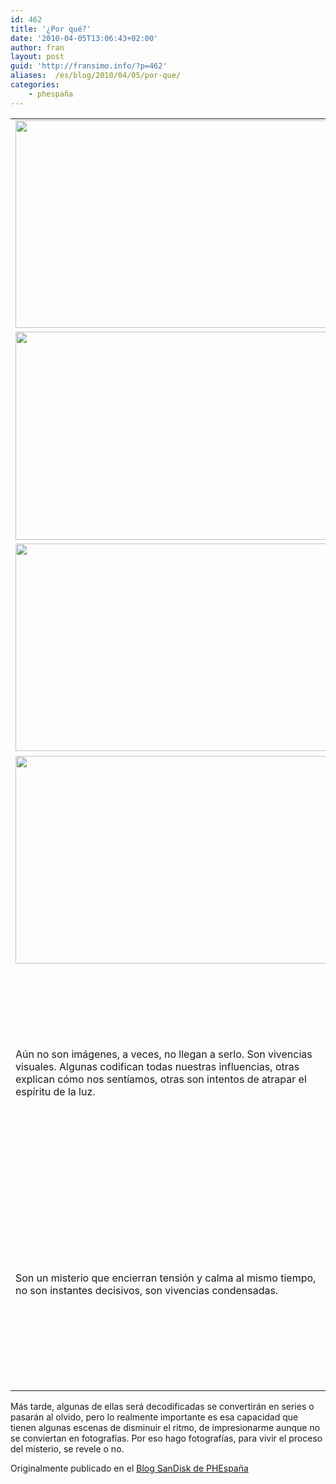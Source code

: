 ```yaml
---
id: 462
title: '¿Por qué?'
date: '2010-04-05T13:06:43+02:00'
author: fran
layout: post
guid: 'http://fransimo.info/?p=462'
aliases:  /es/blog/2010/04/05/por-que/
categories:
    - phespaña
---
```


<table>
<tbody>
<tr>
<td>
			<img src="/uploads/2010/04/tmp_0043_DSC_9067_dxo-Edit-500x332.jpg" alt="" title="Working reflections" width="500" height="332" class="alignnone size-medium wp-image-468"></td>
<td>
			Sincronizados al ritmo urbano es difícil cuestionarse. Nos arrastra como la corriente de un río que no sabemos a dónde va. Cuando de repente somos una gota desprendida del conjunto y caemos verticalmente, sintiendo el vértigo de la cascada adquirimos una conciencia distinta de nuestra propia naturaleza.</td>
</tr>
<tr>
<td>
			<img src="/uploads/2010/04/tmp_0030_DSCN0706-Edit-500x333.jpg" alt="" title="Restaurant Bou, Collblanc" width="500" height="333" class="alignnone size-medium wp-image-467"></td>
<td>
			Después del golpe volvemos a ser parte del todo, y, aunque solo sea por la diferencia de velocidad, podemos sentir la quietud del estanque.</td>
</tr>
<tr>
<td>
			<img src="/uploads/2010/04/fran_simo_0004_Nevada-en-Barcelona_JSC7080_-500x332.jpg" alt="" title="Nevada en Barcelona" width="500" height="332" class="alignnone size-medium wp-image-473"></td>
<td>
			Es el ritmo de la vida, pero hay escenas que se nos aparecen y modifican ese ritmo habitual. ¿Qué hay en esa escena que “tiene” que ser fotografiada?</td>
</tr>
<tr>
<td>
			<img src="/uploads/2010/04/new_york_fran_simo_0030_The-end_JSC6879_Brighton-Beach-Brooklyn-Midwood-Brooklyn-New-York-worker-500x332.jpg" alt="" title="The end" width="500" height="332" class="alignnone size-medium wp-image-474"></td>
<td>
			<img src="/uploads/2010/04/tmp_0048_000032-500x337.jpg" alt="" title="Cindy's Diner" width="500" height="337" class="alignnone size-medium wp-image-470"></td>
</tr>
<tr>
<td>
			Aún no son imágenes, a veces, no llegan a serlo. Son vivencias visuales. Algunas codifican todas nuestras influencias, otras explican cómo nos sentíamos, otras son intentos de atrapar el espíritu de la luz.</td>
<td>
<img src="/uploads/2010/04/tmp_0064__ISC9652-500x332.jpg" alt="" title="Poble nou misterioso" width="500" height="332" class="alignnone size-medium wp-image-466"></td>
</tr>
<tr>
<td>
			Son un misterio que encierran tensión y calma al mismo tiempo, no son instantes decisivos, son vivencias condensadas.</td>
<td>
<img src="/uploads/2010/04/tmp_0046__ISC5888-500x332.jpg" alt="" title="SAZo" width="500" height="332" class="alignnone size-medium wp-image-469"></td>
</tr>
</tbody>
</table>
Más tarde, algunas de ellas será decodificadas se convertirán en series o pasarán al olvido, pero lo realmente importante es esa capacidad que tienen algunas escenas de disminuir el ritmo, de impresionarme aunque no se conviertan en fotografías. Por eso hago fotografías, para vivir el proceso del misterio, se revele o no.

Originalmente publicado en el <a href="http://www.phedigital.com/portal/es/load.php?file=blogsandisk.php&amp;post=10394">Blog SanDisk de PHEspaña</a>